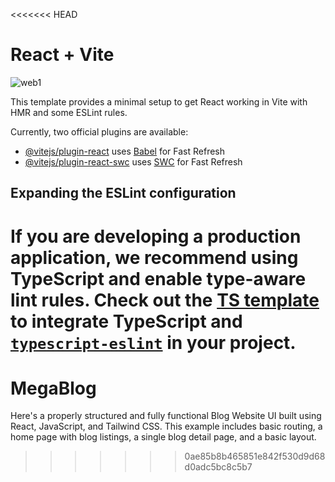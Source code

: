 <<<<<<< HEAD
# React + Vite
![web1](https://github.com/user-attachments/assets/c58dbf51-737f-44c1-9dd1-072010ff07a0)

This template provides a minimal setup to get React working in Vite with HMR and some ESLint rules.

Currently, two official plugins are available:

- [@vitejs/plugin-react](https://github.com/vitejs/vite-plugin-react/blob/main/packages/plugin-react/README.md) uses [Babel](https://babeljs.io/) for Fast Refresh
- [@vitejs/plugin-react-swc](https://github.com/vitejs/vite-plugin-react-swc) uses [SWC](https://swc.rs/) for Fast Refresh

## Expanding the ESLint configuration

If you are developing a production application, we recommend using TypeScript and enable type-aware lint rules. Check out the [TS template](https://github.com/vitejs/vite/tree/main/packages/create-vite/template-react-ts) to integrate TypeScript and [`typescript-eslint`](https://typescript-eslint.io) in your project.
=======
# MegaBlog
Here's a properly structured and fully functional Blog Website UI built using React, JavaScript, and Tailwind CSS. This example includes basic routing, a home page with blog listings, a single blog detail page, and a basic layout.
>>>>>>> 0ae85b8b465851e842f530d9d68d0adc5bc8c5b7
